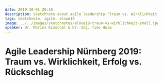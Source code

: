 ```yaml
---
date: 2019-10-01 20:10
description: Sketchnote about agile leadership "Traum vs. Wirklichkeit, Erfolg vs. Rückschlag"
tags: sketchnote, agile, alnue19
image: ../../images/sketchnotes/alnue19-traum-vs-wirklichkeit-small.jpg
speaker: Dr. Marina Kinschel & Dr.-Ing. Timo Holm
---
```


# Agile Leadership Nürnberg 2019: Traum vs. Wirklichkeit, Erfolg vs. Rückschlag
